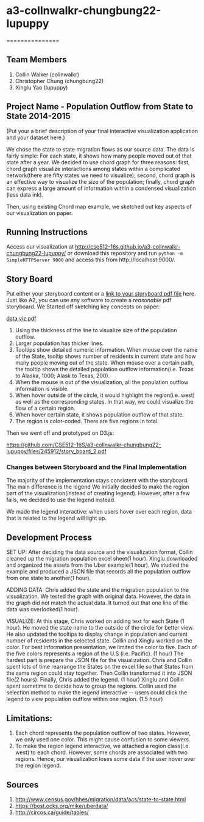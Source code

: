 # a3-collnwalkr-chungbung22-lupuppy

===============

## Team Members

1. Collin Walker (collnwalkr)
2. Christopher Chung (chungbung22)
3. Xinglu Yao (lupuppy)

## Project Name - Population Outflow from State to State 2014-2015

(Put your a brief description of your final interactive visualization application and your dataset here.)

We chose the state to state migration flows as our source data. The data is fairly simple: For each state, it shows how many people moved out of that state after a year. We decided to use chord graph for three reasons: first, chord graph visualize interactions among states within a complicated network(there are fifty states we need to visualize); second, chord graph is an effective way to visualize the size of the population; finally, chord graph can express a large amount of information within a condensed visualization (less data ink).  

Then, using existing Chord map example, we sketched out key aspects of our visualization on paper.

## Running Instructions
Access our visualization at http://cse512-16s.github.io/a3-collnwalkr-chungbung22-lupuppy/ or download this repository and run `python -m SimpleHTTPServer 9000` and access this from http://localhost:9000/.

## Story Board

Put either your storyboard content or a [link to your storyboard pdf file](storyboard.pdf?raw=true) here. Just like A2, you can use any software to create a *reasonable* pdf storyboard.
We Started off sketching key concepts on paper:

[data viz.pdf](https://github.com/CSE512-16S/a3-collnwalkr-chungbung22-lupuppy/files/245907/data.viz.pdf)

1. Using the thickness of the line to visualize size of the population outflow. 
2. Larger population has thicker lines.
3. Tooltips show detailed numeric information. When mouse over the name of the State, tooltip shows number of residents in current state and how many people moving out of the state. When mouse over a certain path, the tooltip shows the detailed population outflow information(i.e. Texas to Alaska, 1000; Alask to Texas, 200).
4. When the mouse is out of the visualization, all the population outflow information is visible.
5. When hover outside of the circle, it would highlight the region(i.e. west) as well as the corresponding states. In that way, we could visualize the flow of a certain region. 
6. When hover certain state, it shows population outflow of that state.
7. The region is color-coded. There are five regions in total.

Then we went off and prototyped on D3.js:

https://github.com/CSE512-16S/a3-collnwalkr-chungbung22-lupuppy/files/245912/story_board_2.pdf

### Changes between Storyboard and the Final Implementation

The majority of the implementation stays consistent with the storyboard. The main difference is the legend We initially decided to make the region part of the visualization(instead of creating legend). However, after a few fails, we decided to use the legend instead. 

We made the legend interactive: when users hover over each region, data that is related to the legend will light up.


## Development Process

SET UP: 
After deciding the data source and the visualization format, Collin cleaned up the migration population excel sheet(1 hour). Xinglu downloaded and organized the assets from the Uber example(1 hour). We studied the example and produced a JSON file that records all the population outflow from one state to another(1 hour).

ADDING DATA:
Chris added the state and the migration population to the visualization. 
We tested the graph with original data. However, the data in the graph did not match the actual data. It turned out that one line of the data was overlooked(1 hour).

VISUALIZE:
At this stage, Chris worked on adding text for each State (1 hour). He moved the state name to the outside of the circle for better view. He also updated the tooltips to display change in population and current number of residents in the selected state. Collin and Xinglu worked on the color. For best information presentation, we limited the color to five. Each of the five colors represents a region of the U.S (i.e. Pacific). (1 hour)
The hardest part is prepare the JSON file for the visualization. Chris and Collin spent lots of time rearrange the States on the excel file so that States from the same region could stay together. Then Collin transformed it into JSON file(2 hours). 
Finally, Chris added the legend. (1 hour) Xinglu and Collin spent sometime to decide how to group the regions. Collin used the selection method to make the legend interactive -- users could click the legend to view population outflow within one region. (1.5 hour)

## Limitations:
1. Each chord represents the population outflow of two states. However, we only used one color. This might cause confusion to some viewers.
2. To make the region legend interactive, we attached a region class(i.e. west) to each chord. However, some chords are associated with two regions. Hence, our visualization loses some data if the user hover over the region legend.

## Sources

1. http://www.census.gov/hhes/migration/data/acs/state-to-state.html
2. https://bost.ocks.org/mike/uberdata/
3. http://circos.ca/guide/tables/

